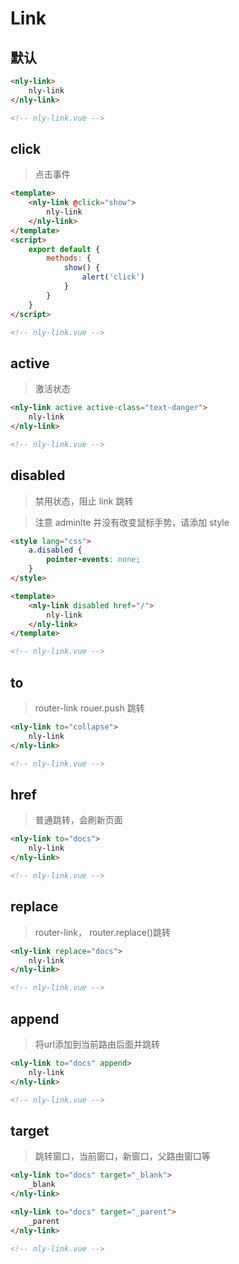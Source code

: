 # Link

## 默认

```html
<nly-link>
	nly-link
</nly-link>

<!-- nly-link.vue -->
```

## click

> 点击事件

```html
<template>
	<nly-link @click="show">
		nly-link
	</nly-link>
</template>
<script>
	export default {
		methods: {
			show() {
				alert('click')
			}
		}
	}
</script>

<!-- nly-link.vue -->
```

## active

> 激活状态

```html
<nly-link active active-class="text-danger">
	nly-link
</nly-link>

<!-- nly-link.vue -->
```

## disabled

> 禁用状态，阻止 link 跳转

> 注意 adminlte 并没有改变鼠标手势，请添加 style

```html
<style lang="css">
	a.disabled {
		pointer-events: none;
	}
</style>
```

```html
<template>
	<nly-link disabled href="/">
		nly-link
	</nly-link>
</template>

<!-- nly-link.vue -->
```

## to

> router-link rouer.push 跳转

```html
<nly-link to="collapse">
	nly-link
</nly-link>

<!-- nly-link.vue -->
```

## href

> 普通跳转，会刷新页面

```html
<nly-link to="docs">
	nly-link
</nly-link>

<!-- nly-link.vue -->
```

## replace

> router-link， router.replace()跳转

```html
<nly-link replace="docs">
	nly-link
</nly-link>

<!-- nly-link.vue -->
```

## append

> 将url添加到当前路由后面并跳转

```html
<nly-link to="docs" append>
	nly-link
</nly-link>

<!-- nly-link.vue -->
```

## target

> 跳转窗口，当前窗口，新窗口，父路由窗口等

```html
<nly-link to="docs" target="_blank">
	_blank
</nly-link>

<nly-link to="docs" target="_parent">
	_parent
</nly-link>

<!-- nly-link.vue -->
```